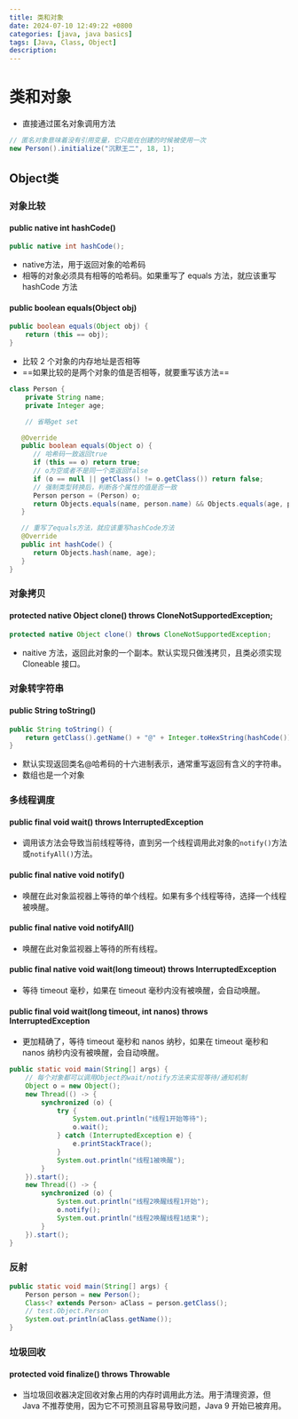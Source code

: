 ```yaml
---
title: 类和对象
date: 2024-07-10 12:49:22 +0800
categories: [java, java basics]
tags: [Java, Class, Object]
description: 
---
```

# 类和对象

- 直接通过匿名对象调用方法

```java
// 匿名对象意味着没有引用变量，它只能在创建的时候被使用一次
new Person().initialize("沉默王二", 18, 1);
```

## Object类

### 对象比较

#### public native int hashCode()

```java
public native int hashCode();
```

- native方法，用于返回对象的哈希码
- 相等的对象必须具有相等的哈希码。如果重写了 equals 方法，就应该重写 hashCode 方法

#### public boolean equals(Object obj)

```java
public boolean equals(Object obj) {
    return (this == obj);
}
```

- 比较 2 个对象的内存地址是否相等
- ==如果比较的是两个对象的值是否相等，就要重写该方法==

```java
class Person {
    private String name;
    private Integer age;

    // 省略get set

   @Override
   public boolean equals(Object o) {
      // 哈希码一致返回true
      if (this == o) return true;
      // o为空或者不是同一个类返回false
      if (o == null || getClass() != o.getClass()) return false;
      // 强制类型转换后，判断各个属性的值是否一致
      Person person = (Person) o;
      return Objects.equals(name, person.name) && Objects.equals(age, person.age);
   }

   // 重写了equals方法，就应该重写hashCode方法
   @Override
   public int hashCode() {
      return Objects.hash(name, age);
   }
}
```

### 对象拷贝

#### protected native Object clone() throws CloneNotSupportedException;

```java
protected native Object clone() throws CloneNotSupportedException;
```

- naitive 方法，返回此对象的一个副本。默认实现只做浅拷贝，且类必须实现 Cloneable 接口。

### 对象转字符串

#### public String toString()

```java
public String toString() {
    return getClass().getName() + "@" + Integer.toHexString(hashCode());
}
```

- 默认实现返回类名@哈希码的十六进制表示，通常重写返回有含义的字符串。
- 数组也是一个对象

### 多线程调度

#### public final void wait() throws InterruptedException

- 调用该方法会导致当前线程等待，直到另一个线程调用此对象的`notify()`方法或`notifyAll()`方法。

#### public final native void notify()

- 唤醒在此对象监视器上等待的单个线程。如果有多个线程等待，选择一个线程被唤醒。

#### public final native void notifyAll()

- 唤醒在此对象监视器上等待的所有线程。

#### public final native void wait(long timeout) throws InterruptedException

- 等待 timeout 毫秒，如果在 timeout 毫秒内没有被唤醒，会自动唤醒。

#### public final void wait(long timeout, int nanos) throws InterruptedException

- 更加精确了，等待 timeout 毫秒和 nanos 纳秒，如果在 timeout 毫秒和 nanos 纳秒内没有被唤醒，会自动唤醒。

```java
public static void main(String[] args) {
    // 每个对象都可以调用Object的wait/notify方法来实现等待/通知机制
    Object o = new Object();
    new Thread(() -> {
        synchronized (o) {
            try {
                System.out.println("线程1开始等待");
                o.wait();
            } catch (InterruptedException e) {
                e.printStackTrace();
            }
            System.out.println("线程1被唤醒");
        }
    }).start();
    new Thread(() -> {
        synchronized (o) {
            System.out.println("线程2唤醒线程1开始");
            o.notify();
            System.out.println("线程2唤醒线程1结束");
        }
    }).start();
}
```

### 反射

```java
public static void main(String[] args) {
    Person person = new Person();
    Class<? extends Person> aClass = person.getClass();
    // test.Object.Person
    System.out.println(aClass.getName());
}
```

### 垃圾回收

#### protected void finalize() throws Throwable

- 当垃圾回收器决定回收对象占用的内存时调用此方法。用于清理资源，但 Java 不推荐使用，因为它不可预测且容易导致问题，Java 9 开始已被弃用。
